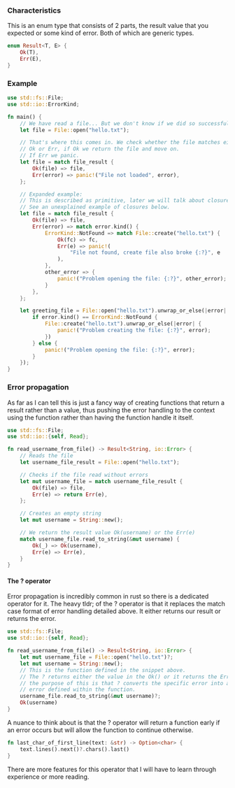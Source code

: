 ### Characteristics
This is an enum type that consists of 2 parts, the result value that you expected or some kind of error. Both of which are generic types. 
```rust
enum Result<T, E> {
	Ok(T),
	Err(E),
}
```

### Example
```rust
use std::fs::File;
use std::io::ErrorKind;

fn main() {
	// We have read a file... But we don't know if we did so successfully.
	let file = File::open("hello.txt");

	// That's where this comes in. We check whether the file matches either
	// Ok or Err, if Ok we return the file and move on. 
	// If Err we panic.
	let file = match file_result {
		Ok(file) => file,
		Err(error) => panic!("File not loaded", error),
	};

	// Expanded example:
	// This is described as primitive, later we will talk about closures.
	// See an unexplained example of closures below.
	let file = match file_result {
		Ok(file) => file, 
		Err(error) => match error.kind() {
			ErrorKind::NotFound => match File::create("hello.txt") {
				Ok(fc) => fc,
				Err(e) => panic!(
					"File not found, create file also broke {:?}", e
				),
			},
			other_error => {
				panic!("Problem opening the file: {:?}", other_error);
			}
		},
	};

	let greeting_file = File::open("hello.txt").unwrap_or_else(|error| {
		if error.kind() == ErrorKind::NotFound {
			File::create("hello.txt").unwrap_or_else(|error| {
				panic!("Problem creating the file: {:?}", error);
			})
		} else {
			panic!("Problem opening the file: {:?}", error);
		}
    });
}
```

### Error propagation
As far as I can tell this is just a fancy way of creating functions that return a result rather than a value, thus pushing the error handling to the context using the function rather than having the function handle it itself. 
```rust
use std::fs::File;
use std::io::{self, Read};

fn read_username_from_file() -> Result<String, io::Error> {
	// Reads the file
    let username_file_result = File::open("hello.txt");

	// Checks if the file read without errors
    let mut username_file = match username_file_result {
        Ok(file) => file,
        Err(e) => return Err(e),
    };

	// Creates an empty string 
    let mut username = String::new();

	// We return the result value Ok(username) or the Err(e)
    match username_file.read_to_string(&mut username) {
        Ok(_) => Ok(username),
        Err(e) => Err(e),
    }
}
```

#### The ? operator
Error propagation is incredibly common in rust so there is a dedicated operator for it. 
The heavy tldr; of the ? operator is that it replaces the match case format of error handling detailed above. It either returns our result or returns the error.
```rust
use std::fs::File;
use std::io::{self, Read};

fn read_username_from_file() -> Result<String, io::Error> {
    let mut username_file = File::open("hello.txt")?;
    let mut username = String::new();
    // This is the function defined in the snippet above.
    // The ? returns either the value in the Ok() or it returns the Err
    // the purpose of this is that ? converts the specific error into a generic
    // error defined within the function. 
    username_file.read_to_string(&mut username)?;
    Ok(username)
}
```

A nuance to think about is that the ? operator will return a function early if an error occurs but will allow the function to continue otherwise.
```rust
fn last_char_of_first_line(text: &str) -> Option<char> {
    text.lines().next()?.chars().last()
}
```

There are more features for this operator that I will have to learn through experience or more reading.